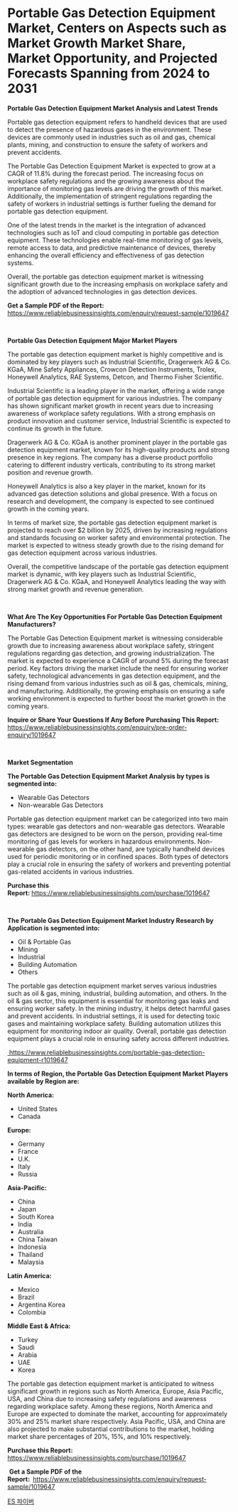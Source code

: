 <p><h1>Portable Gas Detection Equipment Market, Centers on Aspects such as Market Growth Market Share, Market Opportunity, and Projected Forecasts Spanning from 2024 to 2031</h1></p><p><strong>Portable Gas Detection Equipment Market Analysis and Latest Trends</strong></p>
<p><p>Portable gas detection equipment refers to handheld devices that are used to detect the presence of hazardous gases in the environment. These devices are commonly used in industries such as oil and gas, chemical plants, mining, and construction to ensure the safety of workers and prevent accidents.</p><p>The Portable Gas Detection Equipment Market is expected to grow at a CAGR of 11.8% during the forecast period. The increasing focus on workplace safety regulations and the growing awareness about the importance of monitoring gas levels are driving the growth of this market. Additionally, the implementation of stringent regulations regarding the safety of workers in industrial settings is further fueling the demand for portable gas detection equipment.</p><p>One of the latest trends in the market is the integration of advanced technologies such as IoT and cloud computing in portable gas detection equipment. These technologies enable real-time monitoring of gas levels, remote access to data, and predictive maintenance of devices, thereby enhancing the overall efficiency and effectiveness of gas detection systems.</p><p>Overall, the portable gas detection equipment market is witnessing significant growth due to the increasing emphasis on workplace safety and the adoption of advanced technologies in gas detection devices.</p></p>
<p><strong>Get a Sample PDF of the Report:&nbsp;</strong> <a href="https://www.reliablebusinessinsights.com/enquiry/request-sample/1019647">https://www.reliablebusinessinsights.com/enquiry/request-sample/1019647</a></p>
<p>&nbsp;</p>
<p><strong>Portable Gas Detection Equipment Major Market Players</strong></p>
<p><p>The portable gas detection equipment market is highly competitive and is dominated by key players such as Industrial Scientific, Dragerwerk AG & Co. KGaA, Mine Safety Appliances, Crowcon Detection Instruments, Trolex, Honeywell Analytics, RAE Systems, Detcon, and Thermo Fisher Scientific.</p><p>Industrial Scientific is a leading player in the market, offering a wide range of portable gas detection equipment for various industries. The company has shown significant market growth in recent years due to increasing awareness of workplace safety regulations. With a strong emphasis on product innovation and customer service, Industrial Scientific is expected to continue its growth in the future.</p><p>Dragerwerk AG & Co. KGaA is another prominent player in the portable gas detection equipment market, known for its high-quality products and strong presence in key regions. The company has a diverse product portfolio catering to different industry verticals, contributing to its strong market position and revenue growth.</p><p>Honeywell Analytics is also a key player in the market, known for its advanced gas detection solutions and global presence. With a focus on research and development, the company is expected to see continued growth in the coming years.</p><p>In terms of market size, the portable gas detection equipment market is projected to reach over $2 billion by 2025, driven by increasing regulations and standards focusing on worker safety and environmental protection. The market is expected to witness steady growth due to the rising demand for gas detection equipment across various industries.</p><p>Overall, the competitive landscape of the portable gas detection equipment market is dynamic, with key players such as Industrial Scientific, Dragerwerk AG & Co. KGaA, and Honeywell Analytics leading the way with strong market growth and revenue generation.</p></p>
<p>&nbsp;</p>
<p><strong>What Are The Key Opportunities For Portable Gas Detection Equipment Manufacturers?</strong></p>
<p><p>The Portable Gas Detection Equipment market is witnessing considerable growth due to increasing awareness about workplace safety, stringent regulations regarding gas detection, and growing industrialization. The market is expected to experience a CAGR of around 5% during the forecast period. Key factors driving the market include the need for ensuring worker safety, technological advancements in gas detection equipment, and the rising demand from various industries such as oil & gas, chemicals, mining, and manufacturing. Additionally, the growing emphasis on ensuring a safe working environment is expected to further boost the market growth in the coming years.</p></p>
<p><strong>Inquire or Share Your Questions If Any Before Purchasing This Report:</strong> <a href="https://www.reliablebusinessinsights.com/enquiry/pre-order-enquiry/1019647">https://www.reliablebusinessinsights.com/enquiry/pre-order-enquiry/1019647</a></p>
<p>&nbsp;</p>
<p><strong>Market Segmentation</strong></p>
<p><strong>The Portable Gas Detection Equipment Market Analysis by types is segmented into:</strong></p>
<p><ul><li>Wearable Gas Detectors</li><li>Non-wearable Gas Detectors</li></ul></p>
<p><p>Portable gas detection equipment market can be categorized into two main types: wearable gas detectors and non-wearable gas detectors. Wearable gas detectors are designed to be worn on the person, providing real-time monitoring of gas levels for workers in hazardous environments. Non-wearable gas detectors, on the other hand, are typically handheld devices used for periodic monitoring or in confined spaces. Both types of detectors play a crucial role in ensuring the safety of workers and preventing potential gas-related accidents in various industries.</p></p>
<p><strong>Purchase this Report:&nbsp;</strong><a href="https://www.reliablebusinessinsights.com/purchase/1019647">https://www.reliablebusinessinsights.com/purchase/1019647</a></p>
<p>&nbsp;</p>
<p><strong>The Portable Gas Detection Equipment Market Industry Research by Application is segmented into:</strong></p>
<p><ul><li>Oil & Portable Gas</li><li>Mining</li><li>Industrial</li><li>Building Automation</li><li>Others</li></ul></p>
<p><p>The portable gas detection equipment market serves various industries such as oil & gas, mining, industrial, building automation, and others. In the oil & gas sector, this equipment is essential for monitoring gas leaks and ensuring worker safety. In the mining industry, it helps detect harmful gases and prevent accidents. In industrial settings, it is used for detecting toxic gases and maintaining workplace safety. Building automation utilizes this equipment for monitoring indoor air quality. Overall, portable gas detection equipment plays a crucial role in ensuring safety across different industries.</p></p>
<p><a href="https://www.reliablebusinessinsights.com/portable-gas-detection-equipment-r1019647">&nbsp;https://www.reliablebusinessinsights.com/portable-gas-detection-equipment-r1019647</a></p>
<p><strong>In terms of Region, the Portable Gas Detection Equipment Market Players available by Region are:</strong></p>
<p>
    <p> <strong> North America: </strong>
        <ul>
            <li>United States</li>
            <li>Canada</li>
        </ul>
        </p> 
    <p> <strong> Europe: </strong>
        <ul>
            <li>Germany</li>
            <li>France</li>
            <li>U.K.</li>
            <li>Italy</li>
            <li>Russia</li>
        </ul>
        </p> 
    <p> <strong> Asia-Pacific: </strong>
        <ul>
            <li>China</li>
            <li>Japan</li>
            <li>South Korea</li>
            <li>India</li>
            <li>Australia</li>
            <li>China Taiwan</li>
            <li>Indonesia</li>
            <li>Thailand</li>
            <li>Malaysia</li>
        </ul>
        </p> 
    <p> <strong> Latin America: </strong>
        <ul>
            <li>Mexico</li>
            <li>Brazil</li>
            <li>Argentina Korea</li>
            <li>Colombia</li>
        </ul>
        </p> 
    <p> <strong> Middle East & Africa: </strong>
        <ul>
            <li>Turkey</li>
            <li>Saudi</li>
            <li>Arabia</li>
            <li>UAE</li>
            <li>Korea</li>
        </ul>
    </p>
    </p>
<p><p>The portable gas detection equipment market is anticipated to witness significant growth in regions such as North America, Europe, Asia Pacific, USA, and China due to increasing safety regulations and awareness regarding workplace safety. Among these regions, North America and Europe are expected to dominate the market, accounting for approximately 30% and 25% market share respectively. Asia Pacific, USA, and China are also projected to make substantial contributions to the market, holding market share percentages of 20%, 15%, and 10% respectively.</p></p>
<p><strong>Purchase this Report: </strong><a href="https://www.reliablebusinessinsights.com/purchase/1019647">https://www.reliablebusinessinsights.com/purchase/1019647</a></p>
<p>&nbsp;<strong>Get a Sample PDF of the Report:&nbsp;&nbsp;</strong><a href="https://www.reliablebusinessinsights.com/enquiry/request-sample/1019647">https://www.reliablebusinessinsights.com/enquiry/request-sample/1019647</a></p>
<p><strong></strong></p>
<p><p><a href="https://github.com/vss5505pa7z1p/Market-Research-Report-List-2/blob/main/1773317168489.md">ES 파이버</a></p></p>